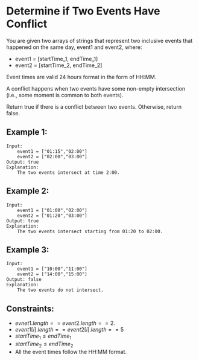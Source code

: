 # Determine if Two Events Have Conflict

You are given two arrays of strings that represent two inclusive events that  
happened on the same day, event1 and event2, where:

* event1 = [startTime_1, endTime_1]
* event2 = [startTime_2, endTime_2]

Event times are valid 24 hours format in the form of HH:MM.

A conflict happens when two events have some non-empty intersection  
(i.e., some moment is common to both events).

Return true if there is a conflict between two events. Otherwise, return  
false.

 

## Example 1:

    Input: 
        event1 = ["01:15","02:00"]
        event2 = ["02:00","03:00"]
    Output: true
    Explanation: 
        The two events intersect at time 2:00.

## Example 2:

    Input: 
        event1 = ["01:00","02:00"]
        event2 = ["01:20","03:00"]
    Output: true
    Explanation: 
        The two events intersect starting from 01:20 to 02:00.

## Example 3:

    Input: 
        event1 = ["10:00","11:00"]
        event2 = ["14:00","15:00"]
    Output: false
    Explanation: 
        The two events do not intersect.

 

## Constraints:

* $evnet1.length == event2.length == 2.$
* $event1[i].length == event2[i].length == 5$
* $startTime_1 \le endTime_1$
* $startTime_2 \le endTime_2$
* All the event times follow the HH:MM format.


